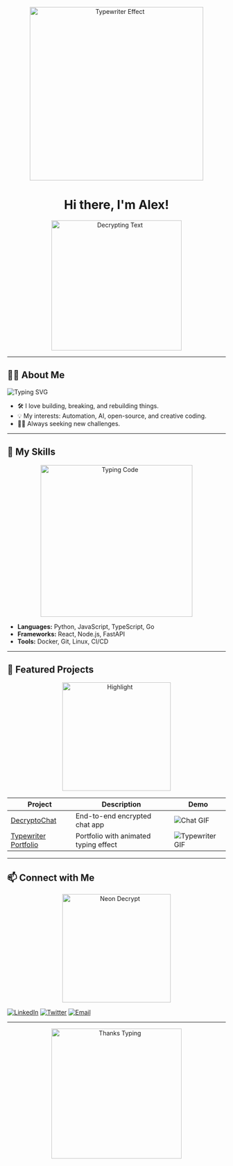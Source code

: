 <!-- Profile README with decrypting/typewriter effect GIFs -->

<p align="center">
  <img src="https://miro.medium.com/v2/resize:fit:4800/format:webp/1*yw0TnheAGN-LPneDaTlaxw.gif" alt="Typewriter Effect" width="400"/>
</p>

<h1 align="center">Hi there, I'm Alex!</h1>
<p align="center">
  <img src="https://media.giphy.com/media/26tn33aiTi1jkl6H6/giphy.gif" alt="Decrypting Text" width="300"/>
</p>

---

## 👨‍💻 About Me
<p>
  <img src="https://readme-typing-svg.herokuapp.com?font=Fira+Code&duration=4000&pause=500&color=36BCF7&center=true&vCenter=true&width=435&lines=Full-stack+Developer;Tech+Enthusiast;Puzzle+Solver;Lifelong+Learner" alt="Typing SVG" />
</p>

- 🛠️ I love building, breaking, and rebuilding things.
- 💡 My interests: Automation, AI, open-source, and creative coding.
- 🕵️‍♂️ Always seeking new challenges.

---

## 🚀 My Skills
<p align="center">
  <img src="https://media.giphy.com/media/cIT43L9lJc3l6/giphy.gif" alt="Typing Code" width="350"/>
</p>

- **Languages:** Python, JavaScript, TypeScript, Go
- **Frameworks:** React, Node.js, FastAPI
- **Tools:** Docker, Git, Linux, CI/CD

---

## 🌟 Featured Projects
<p align="center">
  <img src="https://media.giphy.com/media/VdoIFLsMIlwzfKD520/giphy.gif" alt="Highlight" width="250"/>
</p>

| Project | Description | Demo |
| ------- | ----------- | ---- |
| [DecryptoChat](https://github.com/alexnasial/decrypto-chat) | End-to-end encrypted chat app | ![Chat GIF](https://media.giphy.com/media/12NUbkX6p4xOO4/giphy.gif) |
| [Typewriter Portfolio](https://github.com/alexnasial/typewriter-portfolio) | Portfolio with animated typing effect | ![Typewriter GIF](https://media.giphy.com/media/3o7aD2saalBwwftBIY/giphy.gif) |

---

## 📫 Connect with Me
<p align="center">
  <img src="https://media.giphy.com/media/l0MYt5jPR6QX5pnqM/giphy.gif" alt="Neon Decrypt" width="250"/>
</p>

[![LinkedIn](https://img.shields.io/badge/-LinkedIn-blue?logo=linkedin&logoColor=white)](https://linkedin.com/in/YOUR-LINKEDIN)
[![Twitter](https://img.shields.io/badge/-Twitter-1da1f2?logo=twitter&logoColor=white)](https://twitter.com/YOUR-TWITTER)
[![Email](https://img.shields.io/badge/-Email-d14836?logo=gmail&logoColor=white)](mailto:YOUR@EMAIL.COM)

---

<p align="center">
  <img src="https://media.giphy.com/media/3o7aCTfyhYawdOXcFW/giphy.gif" alt="Thanks Typing" width="300"/>
</p>
